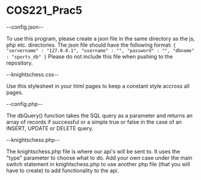 # COS221_Prac5

--config.json--

To use this program, please create a json file in the same directory as the js, php etc. directories.
The json file should have the following format:
`{
  "servername" : "127.0.0.1",
  "username" : "",
  "password" : "",
  "dbname" : "sports_db"
}`
Please do not include this file when pushing to the repository.

--knightschess.css--

Use this stylesheet in your html pages to keep a constant style accross all pages.

--config.php--

The dbQuery() function takes the SQL query as a parameter and returns an array of records if successful or a simple true or false in the case of an INSERT, UPDATE or DELETE query.

--knightschess.php--

The knightschess.php file is where our api's will be sent to. 
It uses the "type" parameter to choose what to do.
Add your own case under the main switch statement in knightschess.php to use another php file (that you will have to create) to add functionality to the api.
